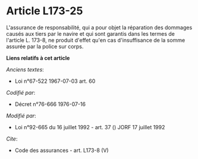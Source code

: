 # Article L173-25

L'assurance de responsabilité, qui a pour objet la réparation des dommages causés aux tiers par le navire et qui sont
garantis dans les termes de l'article L. 173-8, ne produit d'effet qu'en cas d'insuffisance de la somme assurée par la police
sur corps.

**Liens relatifs à cet article**

_Anciens textes_:

  - Loi n°67-522 1967-07-03 art. 60

_Codifié par_:

  - Décret n°76-666 1976-07-16

_Modifié par_:

  - Loi n°92-665 du 16 juillet 1992 - art. 37 () JORF 17 juillet 1992

_Cite_:

  - Code des assurances - art. L173-8 (V)
